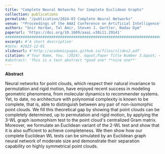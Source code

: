 ```yaml
---
title: "Complete Neural Networks for Complete Euclidean Graphs"
collection: publications
permalink: "/publication/2024-03 Complete Neural Networks"
venue: '*Proceedings of the AAAI Conference on Artificial Intelligence* (AAAI 2024)'
authors: "Snir Hordan, Tal Amir, Steven J. Gortler, Nadav Dym"
paperurl: 'https://doi.org/10.1609/aaai.v38i11.29141'
###########################################################################################
excerpt: #'A short description'
#date: #2023-12-01
slidesurl: #'http://academicpages.github.io/files/slides2.pdf'
citation: #'Your Name, You. (2024). &quot;Paper Title Number 3.&quot; <i>GitHub Journal of Bugs</i>. 1(3).'
#abstract: 'This is a test abstract *good one* **nice one**'
---
```



**Abstract**

Neural networks for point clouds, which respect their natural invariance to permutation and rigid motion, have enjoyed recent success in modeling geometric phenomena, from molecular dynamics to recommender systems. Yet, to date, no architecture with polynomial complexity is known to be complete, that is, able to distinguish between any pair of non-isomorphic point clouds. We fill this theoretical gap by showing that point clouds can be completely determined, up to permutation and rigid motion, by applying the 3-WL graph isomorphism test to the point cloud's centralized Gram matrix. Moreover, we formulate an Euclidean variant of the 2-WL test and show that it is also sufficient to achieve completeness. We then show how our complete Euclidean WL tests can be simulated by an Euclidean graph neural network of moderate size and demonstrate their separation capability on highly symmetrical point clouds. 